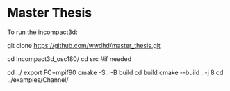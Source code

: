 # Master Thesis

To run the incompact3d:

git clone https://github.com/wwdhd/master_thesis.git

cd Incompact3d_osc180/
cd src #if needed

cd ../
export FC=mpif90
cmake -S . -B build
cd build
cmake --build . -j 8
cd ../examples/Channel/
